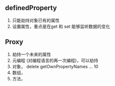 ## definedProperty
1. 只能劫持对象已有的属性
2. 设置属性，重点是在get 和 set 能够监听数据的变化

## Proxy
1. 劫持一个未来的属性
2. 元编程 (对编程语言的再一次编程)，可以劫持
  1. 对象， delete getOwnPropertyNames ... 10
  2. 数组， 
  3. 方法， 